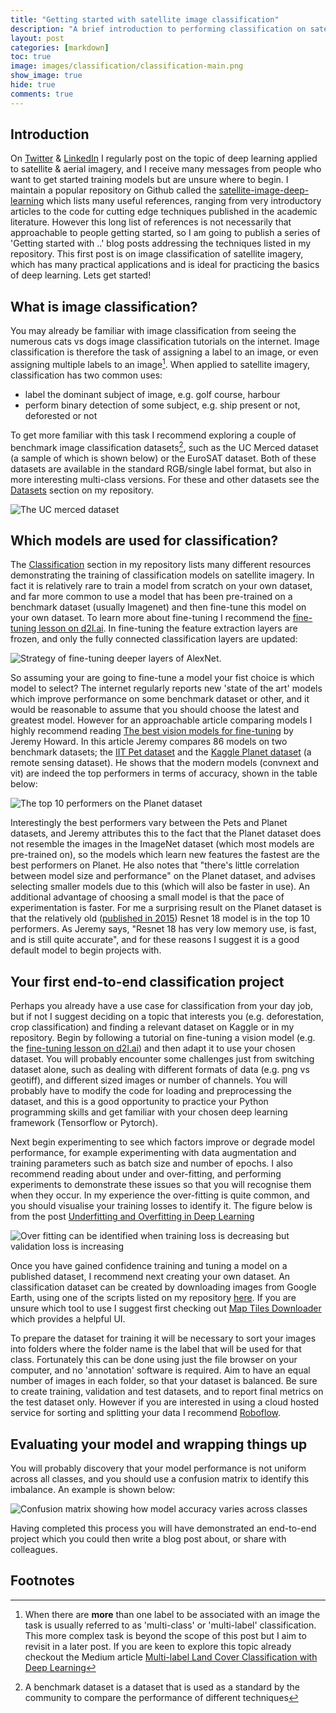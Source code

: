 ```yaml
---
title: "Getting started with satellite image classification"
description: "A brief introduction to performing classification on satellite & aerial imagery"
layout: post
categories: [markdown]
toc: true
image: images/classification/classification-main.png
show_image: true
hide: true
comments: true
---
```

## Introduction
On [Twitter](https://twitter.com/robmarkcole) & [LinkedIn](https://www.linkedin.com/in/robmarkcole/) I regularly post on the topic of deep learning applied to satellite & aerial imagery, and I receive many messages from people who want to get started training models but are unsure where to begin. I maintain a popular repository on Github called the [satellite-image-deep-learning](https://github.com/robmarkcole/satellite-image-deep-learning) which lists many useful references, ranging from very introductory articles to the code for cutting edge techniques published in the academic literature. However this long list of references is not necessarily that approachable to people getting started, so I am going to publish a series of 'Getting started with ..' blog posts addressing the techniques listed in my repository. This first post is on image classification of satellite imagery, which has many practical applications and is ideal for practicing the basics of deep learning. Lets get started!

## What is image classification?
You may already be familiar with image classification from seeing the numerous cats vs dogs image classification tutorials on the internet. Image classification is therefore the task of assigning a label to an image, or even assigning multiple labels to an image[^1]. When applied to satellite imagery, classification has two common uses:

- label the dominant subject of image, e.g. golf course, harbour
- perform binary detection of some subject, e.g. ship present or not, deforested or not

To get more familiar with this task I recommend exploring a couple of benchmark image classification datasets[^2], such as the UC Merced dataset (a sample of which is shown below) or the EuroSAT dataset. Both of these datasets are available in the standard RGB/single label format, but also in more interesting multi-class versions. For these and other datasets see the [Datasets](https://github.com/robmarkcole/satellite-image-deep-learning/blob/master/assets/datasets.md) section on my repository.

![](https://www.researchgate.net/publication/324924412/figure/fig4/AS:644015246544898@1530556608631/Example-images-from-the-UC-Merced-dataset.png "The UC merced dataset")

## Which models are used for classification?
The [Classification](https://github.com/robmarkcole/satellite-image-deep-learning#classification) section in my repository lists many different resources demonstrating the training of classification models on satellite imagery. In fact it is relatively rare to train a model from scratch on your own dataset, and far more common to use a model that has been pre-trained on a benchmark dataset (usually Imagenet) and then fine-tune this model on your own dataset. To learn more about fine-tuning I recommend the [fine-tuning lesson on d2l.ai](https://d2l.ai/chapter_computer-vision/fine-tuning.html). In fine-tuning the feature extraction layers are frozen, and only the fully connected classification layers are updated:

![](https://api.intechopen.com/media/chapter/64395/media/F5.png "Strategy of fine-tuning deeper layers of AlexNet.")

So assuming your are going to fine-tune a model your fist choice is which model to select? The internet regularly reports new 'state of the art' models which improve performance on some benchmark dataset or other, and it would be reasonable to assume that you should choose the latest and greatest model. However for an approachable article comparing models I highly recommend reading [The best vision models for fine-tuning](https://www.kaggle.com/code/jhoward/the-best-vision-models-for-fine-tuning/notebook) by Jeremy Howard. In this article Jeremy compares 86 models on two benchmark datasets; the [IIT Pet dataset](https://www.robots.ox.ac.uk/~vgg/data/pets/) and the [Kaggle Planet dataset](https://www.kaggle.com/c/planet-understanding-the-amazon-from-space/data) (a remote sensing dataset). He shows that the modern models (convnext and vit) are indeed the top performers in terms of accuracy, shown in the table below:

![](https://raw.githubusercontent.com/robmarkcole/blog/master/images/classification/table.png "The top 10 performers on the Planet dataset")

Interestingly the best performers vary between the Pets and Planet datasets, and Jeremy attributes this to the fact that the Planet dataset does not resemble the images in the ImageNet dataset (which most models are pre-trained on), so the models which learn new features the fastest are the best performers on Planet. He also notes that "there's little correlation between model size and performance" on the Planet dataset, and advises selecting smaller models due to this (which will also be faster in use). An additional advantage of choosing a small model is that the pace of experimentation is faster. For me a surprising result on the Planet dataset is that the relatively old ([published in 2015](https://arxiv.org/abs/1512.03385)) Resnet 18 model is in the top 10 performers. As Jeremy says, "Resnet 18 has very low memory use, is fast, and is still quite accurate", and for these reasons I suggest it is a good default model to begin projects with. 

## Your first end-to-end classification project
Perhaps you already have a use case for classification from your day job, but if not I suggest deciding on a topic that interests you (e.g. deforestation, crop classification) and finding a relevant dataset on Kaggle or in my repository. Begin by following a tutorial on fine-tuning a vision model (e.g. the [fine-tuning lesson on d2l.ai](https://d2l.ai/chapter_computer-vision/fine-tuning.html)) and then adapt it to use your chosen dataset. You will probably encounter some challenges just from switching dataset alone, such as dealing with different formats of data (e.g. png vs geotiff), and different sized images or number of channels. You will probably have to modify the code for loading and preprocessing the dataset, and this is a good opportunity to practice your Python programming skills and get familiar with your chosen deep learning framework (Tensorflow or Pytorch). 

Next begin experimenting to see which factors improve or degrade model performance, for example experimenting with data augmentation and training parameters such as batch size and number of epochs. I also recommend reading about under and over-fitting, and performing experiments to demonstrate these issues so that you will recognise them when they occur. In my experience the over-fitting is quite common, and you should visualise your training losses to identify it. The figure below is from the post [Underfitting and Overfitting in Deep Learning](https://medium.com/mlearning-ai/underfitting-and-overfitting-in-deep-learning-687b1b7eb738)

![](https://miro.medium.com/max/1400/1*pgQzuW_Wava2aHcVBsaXbw.png "Over fitting can be identified when training loss is decreasing but validation loss is increasing")

Once you have gained confidence training and tuning a model on a published dataset, I recommend next creating your own dataset. An classification dataset can be created by downloading images from Google Earth, using one of the scripts listed on my repository [here](https://github.com/robmarkcole/satellite-image-deep-learning/blob/master/assets/software.md#image-dataset-creation). If you are unsure which tool to use I suggest first checking out [Map Tiles Downloader](https://github.com/AliFlux/MapTilesDownloader) which provides a helpful UI.

To prepare the dataset for training it will be necessary to sort your images into folders where the folder name is the label that will be used for that class. Fortunately this can be done using just the file browser on your computer, and no 'annotation' software is required. Aim to have an equal number of images in each folder, so that your dataset is balanced. Be sure to create training, validation and test datasets, and to report final metrics on the test dataset only. However if you are interested in using a cloud hosted service for sorting and splitting your data I recommend [Roboflow](https://roboflow.com/robincole).

## Evaluating your model and wrapping things up
You will probably discovery that your model performance is not uniform across all classes, and you should use a confusion matrix to identify this imbalance. An example is shown below:

![](https://www.researchgate.net/publication/340154539/figure/fig5/AS:873000131891200@1585150859016/The-confusion-matrix-of-the-identifying-results-based-on-remote-sensing-images.ppm "Confusion matrix showing how model accuracy varies across classes")

Having completed this process you will have demonstrated an end-to-end project which you could then write a blog post about, or share with colleagues. 


## Footnotes
[^1]: When there are **more** than one label to be associated with an image the task is usually referred to as 'multi-class' or 'multi-label' classification. This more complex task is beyond the scope of this post but I aim to revisit in a later post. If you are keen to explore this topic already checkout the Medium article [Multi-label Land Cover Classification with Deep Learning](https://towardsdatascience.com/multi-label-land-cover-classification-with-deep-learning-d39ce2944a3d)
[^2]: A benchmark dataset is a dataset that is used as a standard by the community to compare the performance of different techniques
